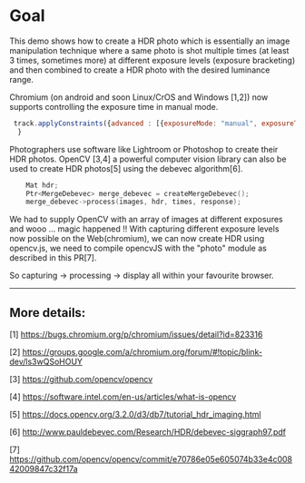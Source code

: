 # Goal

This demo shows how to create a HDR photo which is essentially an image
manipulation technique where a same photo is shot multiple times (at least 3
times, sometimes more) at different exposure levels (exposure bracketing) and
then combined to create a HDR photo with the desired luminance range.

Chromium (on android and soon Linux/CrOS and Windows [1,2]) now supports controlling 
the exposure time in manual mode.

```javascript
 track.applyConstraints({advanced : [{exposureMode: "manual", exposureTime: 10}]});
  }
```

Photographers use software like Lightroom or Photoshop to create their HDR photos.
OpenCV [3,4] a powerful computer vision library can also be used to create HDR
photos[5] using the debevec algorithm[6].

```cpp
    Mat hdr;
    Ptr<MergeDebevec> merge_debevec = createMergeDebevec();
    merge_debevec->process(images, hdr, times, response);

```

We had to supply OpenCV with an array of images at different exposures and 
wooo ... magic happened !!
With capturing different exposure levels now possible on the Web(chromium), we 
can now create HDR using opencv.js, we need to compile opencvJS with the "photo" module as described in this PR[7].

So capturing -> processing -> display all within your favourite browser.

---

## More details:

[1] https://bugs.chromium.org/p/chromium/issues/detail?id=823316

[2] https://groups.google.com/a/chromium.org/forum/#!topic/blink-dev/ls3wQSoHOUY

[3] https://github.com/opencv/opencv

[4] https://software.intel.com/en-us/articles/what-is-opencv

[5] https://docs.opencv.org/3.2.0/d3/db7/tutorial_hdr_imaging.html

[6] http://www.pauldebevec.com/Research/HDR/debevec-siggraph97.pdf

[7] https://github.com/opencv/opencv/commit/e70786e05e605074b33e4c00842009847c32f17a
